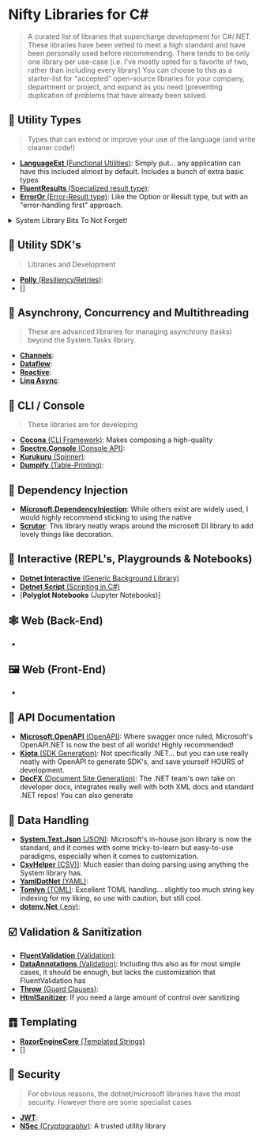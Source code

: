# Nifty Libraries for C#

> A curated list of libraries that supercharge development for C#/.NET. These libraries have been vetted to meet a high standard and have been personally used before recommending. There tends to be only one library per use-case (i.e. I've mostly opted for a favorite of two, rather than including every library)
> You can choose to this as a starter-list for "accepted" open-source libraries for your company, department or project, and expand as you need (preventing duplication of problems that have already been solved.

## 🧰 Utility Types

> Types that can extend or improve your use of the language (and write cleaner code!)

- [**LanguageExt** (Functional Utilities)](https://github.com/louthy/language-ext): Simply put... any application can have this included almost by default. Includes a bunch of extra basic types
- [**FluentResults** (Specialized result type)](https://github.com/altmann/FluentResults): 
- [**ErrorOr** (Error-Result type)](https://github.com/amantinband/error-or): Like the Option or Result type, but with an "error-handling first" approach.

<details>
  <summary> System Library Bits To Not Forget!</summary>

  - 
</details>

## 🧰 Utility SDK's

> Libraries and Development

- [**Polly** (Resiliency/Retries)](https://github.com/App-vNext/Polly):
- []


## 🎏 Asynchrony, Concurrency and Multithreading

> These are advanced libraries for managing asynchrony (tasks) beyond the System.Tasks library.

- [**Channels**]():
- [**Dataflow**]():
- [**Reactive**]():
- [**Linq Async**]():

## 💾 CLI / Console

> These libraries are for developing 

- [**Cocona** (CLI Framework)](https://github.com/mayuki/Cocona): Makes composing a high-quality 
- [**Spectre.Console** (Console API)]():
- [**Kurukuru** (Spinner)]():
- [**Dumpify** (Table-Printing)]():

## 💉 Dependency Injection

- [**Microsoft.DependencyInjection**](): While others exist are widely used, I would highly recommend sticking to using the native
- [**Scrutor**](https://github.com/khellang/Scrutor): This library neatly wraps around the microsoft DI library to add lovely things like decoration.

## 🫵 Interactive (REPL's, Playgrounds & Notebooks)
- [**Dotnet Interactive** (Generic Background Library)](https://github.com/dotnet/interactive)
- [**Dotnet Script** (Scripting in C#)]()
- [**Polyglot Notebooks** (Jupyter Notebooks)]

## 🕸 Web (Back-End)
- 

## 🖼 Web (Front-End)
- 

## 📜 API Documentation
- [**Microsoft.OpenAPI** (OpenAPI)](https://github.com/Microsoft/OpenAPI.NET): Where swagger once ruled, Microsoft's OpenAPI.NET is now the best of all worlds! Highly recommended!
- [**Kiota** (SDK Generation)](https://github.com/microsoft/kiota): Not specifically .NET... but you can use really neatly with OpenAPI to generate SDK's, and save yourself HOURS of development.
- [**DocFX** (Document Site Generation)](https://github.com/dotnet/docfx): The .NET team's own take on developer docs, integrates really well with both XML docs and standard .NET repos! You can also generate

## 💽 Data Handling
- [**System.Text.Json** (JSON)](https://www.nuget.org/packages/system.text.json/): Microsoft's in-house json library is now the standard, and it comes with some tricky-to-learn but easy-to-use paradigms, especially when it comes to customization.
- [**CsvHelper** (CSV))](https://github.com/JoshClose/CsvHelper): Much easier than doing parsing using anything the System library has.
- [**YamlDotNet** (YAML)](https://github.com/aaubry/YamlDotNet): 
- [**Tomlyn** (TOML)](https://github.com/xoofx/Tomlyn): Excellent TOML handling... slightly too much string key indexing for my liking, so use with caution, but still cool.
- [**dotenv.Net** (.env)](https://github.com/bolorundurowb/dotenv.net):

## ☑️ Validation & Sanitization
- [**FluentValidation** (Validation)](https://github.com/FluentValidation/FluentValidation):
- [**DataAnnotations** (Validation)](https://learn.microsoft.com/en-us/dotnet/api/system.componentmodel.dataannotations?view=net-9.0): Including this also as for most simple cases, it should be enough, but lacks the customization that FluentValidation has
- [**Throw** (Guard Clauses)](https://github.com/amantinband/throw):
- [**HtmlSanitizer**](https://github.com/mganss/HtmlSanitizer): If you need a large amount of control over sanitizing

## ䷓ Templating
- [**RazorEngineCore** (Templated Strings)](https://github.com/adoconnection/RazorEngineCore)
- []

## 🔐 Security

> For obvious reasons, the dotnet/microsoft libraries have the most security. However there are some specialist cases

- [**JWT**]():
- [**NSec** (Cryptography)](https://github.com/ektrah/nsec): A trusted utility library 
